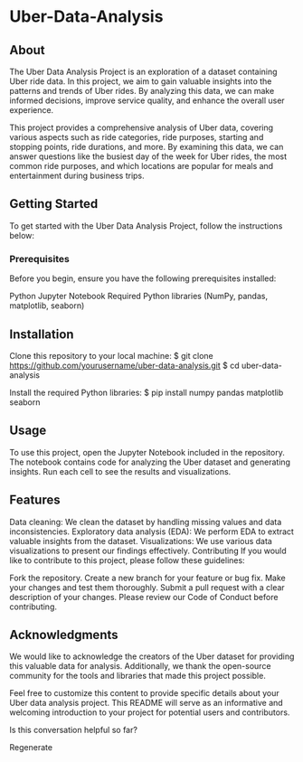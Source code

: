 # Uber-Data-Analysis

## About
The Uber Data Analysis Project is an exploration of a dataset containing Uber ride data. In this project, we aim to gain valuable insights into the patterns and trends of Uber rides. By analyzing this data, we can make informed decisions, improve service quality, and enhance the overall user experience.

This project provides a comprehensive analysis of Uber data, covering various aspects such as ride categories, ride purposes, starting and stopping points, ride durations, and more. By examining this data, we can answer questions like the busiest day of the week for Uber rides, the most common ride purposes, and which locations are popular for meals and entertainment during business trips.

## Getting Started
To get started with the Uber Data Analysis Project, follow the instructions below:

### Prerequisites
Before you begin, ensure you have the following prerequisites installed:

Python
Jupyter Notebook
Required Python libraries (NumPy, pandas, matplotlib, seaborn)

## Installation
Clone this repository to your local machine:
$ git clone https://github.com/yourusername/uber-data-analysis.git
$ cd uber-data-analysis

Install the required Python libraries:
$ pip install numpy pandas matplotlib seaborn

## Usage
To use this project, open the Jupyter Notebook included in the repository. The notebook contains code for analyzing the Uber dataset and generating insights. Run each cell to see the results and visualizations.

## Features
Data cleaning: We clean the dataset by handling missing values and data inconsistencies.
Exploratory data analysis (EDA): We perform EDA to extract valuable insights from the dataset.
Visualizations: We use various data visualizations to present our findings effectively.
Contributing
If you would like to contribute to this project, please follow these guidelines:

Fork the repository.
Create a new branch for your feature or bug fix.
Make your changes and test them thoroughly.
Submit a pull request with a clear description of your changes.
Please review our Code of Conduct before contributing.

## Acknowledgments
We would like to acknowledge the creators of the Uber dataset for providing this valuable data for analysis. Additionally, we thank the open-source community for the tools and libraries that made this project possible.

Feel free to customize this content to provide specific details about your Uber data analysis project. This README will serve as an informative and welcoming introduction to your project for potential users and contributors.




Is this conversation helpful so far?



Regenerate

